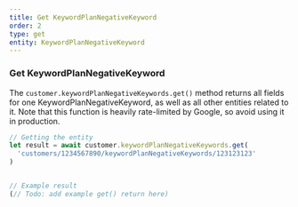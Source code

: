 ```yaml
---
title: Get KeywordPlanNegativeKeyword
order: 2
type: get
entity: KeywordPlanNegativeKeyword
---
```


### Get KeywordPlanNegativeKeyword

The `customer.keywordPlanNegativeKeywords.get()` method returns all fields for one KeywordPlanNegativeKeyword, as well as all other entities related to it. Note that this function is heavily rate-limited by Google, so avoid using it in production.

```javascript
// Getting the entity
let result = await customer.keywordPlanNegativeKeywords.get(
  'customers/1234567890/keywordPlanNegativeKeywords/123123123'
)
```

```javascript

// Example result
(// Todo: add example get() return here)

```
